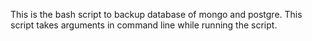 This is the bash script to backup database of mongo and postgre. This script takes arguments in command line while running the script.
